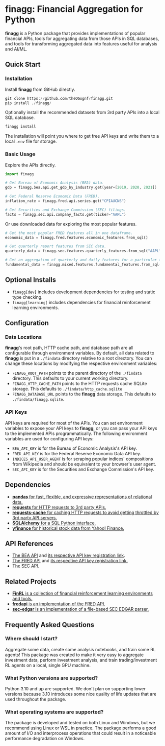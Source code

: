 # finagg: Financial Aggregation for Python

**finagg** is a Python package that provides implementations of popular
financial APIs, tools for aggregating data from those APIs in SQL databases,
and tools for transforming aggregated data into features useful for analysis
and AI/ML.

## Quick Start

### Installation

Install **finagg** from GitHub directly.

```python
git clone https://github.com/theOGognf/finagg.git
pip install ./finagg/
```

Optionally install the recommended datasets from 3rd party APIs into a local
SQL database.

```python
finagg install
```

The installation will point you where to get free API keys and write them to a
local `.env` file for storage.

### Basic Usage

Explore the APIs directly.

```python
import finagg

# Get Bureau of Economic Analysis (BEA) data.
gdp = finagg.bea.api.get_gdp_by_industry.get(year=[2019, 2020, 2021])

# Get Federal Reserve Economic Data (FRED).
inflation_rate = finagg.fred.api.series.get("CPIAUCNS")

# Get Securities and Exchange Commission (SEC) filings.
facts = finagg.sec.api.company_facts.get(ticker="AAPL")
```

Or use downloaded data for exploring the most popular features.

```python
# Get the most popular FRED features all in one dataframe.
economic_data = finagg.fred.features.economic_features.from_sql()

# Get quarterly report features from SEC data.
quarterly_data = finagg.sec.features.quarterly_features.from_sql("AAPL")

# Get an aggregation of quarterly and daily features for a particular ticker.
fundamental_data = finagg.mixed.features.fundamental_features.from_sql("AAPL")
```

## Optional Installs

- `finagg[dev]` includes development dependencies for testing and static type
checking.
- `finagg[learning]` includes dependencies for financial reinforcement learning
environments.

## Configuration

### Data Locations

**finagg**'s root path, HTTP cache path, and database path are all configurable
through environment variables. By default, all data related to **finagg** is put
in a `./findata` directory relative to a root directory. You can change these
locations by modifying the respective environment variables:

- `FINAGG_ROOT_PATH` points to the parent directory of the `./findata` directory.
This defaults to your current working directory.
- `FINAGG_HTTP_CACHE_PATH` points to the HTTP requests cache SQLite storage.
This defaults to `./findata/http_cache.sqlite`
- `FINAGG_DATABASE_URL` points to the **finagg** data storage. This defaults to
`./findata/finagg.sqlite`.

### API Keys

API keys are required for most of the APIs. You can set environment variables
to expose your API keys to **finagg**, or you can pass your API keys to the
implemented APIs programmatically. The following environment variables are used
for configuring API keys:

- `BEA_API_KEY` is for the Bureau of Economic Analysis's API key.
- `FRED_API_KEY` is for the Federal Reserve Economic Data API key.
- `INDICES_API_USER_AGENT` is for scraping popular indices' compositions from
Wikipedia and should be equivalent to your browser's user agent.
- `SEC_API_KEY` is for the Securities and Exchange Commission's API key.

## Dependencies

- [**pandas** for fast, flexible, and expressive representations of relational data.](https://pandas.pydata.org/)
- [**requests** for HTTP requests to 3rd party APIs.](https://requests.readthedocs.io/en/latest/)
- [**requests-cache** for caching HTTP requests to avoid getting throttled by 3rd party API servers.](https://requests-cache.readthedocs.io/en/stable/)
- [**SQLAlchemy** for a SQL Python interface.](https://www.sqlalchemy.org/)
- [**yfinance** for historical stock data from Yahoo! Finance.](https://github.com/ranaroussi/yfinance)

## API References

- [The BEA API](https://apps.bea.gov/api/signup/) and [its respective API key registration link](https://apps.bea.gov/API/signup/).
- [The FRED API](https://fred.stlouisfed.org/docs/api/fred/) and [its respective API key registration link.](https://fredaccount.stlouisfed.org/login/secure/)
- [The SEC API.](https://www.sec.gov/edgar/sec-api-documentation)

## Related Projects

- [**FinRL** is a collection of financial reinforcement learning environments and tools.](https://github.com/AI4Finance-Foundation/FinRL)
- [**fredapi** is an implementation of the FRED API.](https://github.com/mortada/fredapi)
- [**sec-edgar** is an implementation of a file-based SEC EDGAR parser.](https://github.com/sec-edgar/sec-edgar)

## Frequently Asked Questions

### Where should I start?

Aggregate some data, create some analysis notebooks, and train some RL agents!
This package was created to make it very easy to aggregate investment data,
perform investment analysis, and train trading/investment RL agents on a
local, single GPU machine.

### What Python versions are supported?

Python 3.10 and up are supported. We don't plan on supporting lower versions
because 3.10 introduces some nice quality of life updates that are used
throughout the package.

### What operating systems are supported?

The package is developed and tested on both Linux and Windows, but we recommend
using Linux or WSL in practice. The package performs a good amount of I/O and
interprocess operations that could result in a noticeable performance
degradation on Windows.
